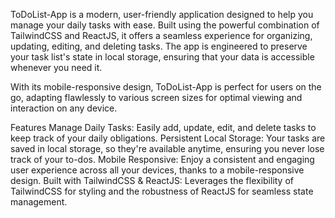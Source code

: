 ToDoList-App is a modern, user-friendly application designed to help you manage your daily tasks with ease. Built using the powerful combination of TailwindCSS and ReactJS, it offers a seamless experience for organizing, updating, editing, and deleting tasks. The app is engineered to preserve your task list's state in local storage, ensuring that your data is accessible whenever you need it.


With its mobile-responsive design, ToDoList-App is perfect for users on the go, adapting flawlessly to various screen sizes for optimal viewing and interaction on any device.

Features
Manage Daily Tasks: Easily add, update, edit, and delete tasks to keep track of your daily obligations.
Persistent Local Storage: Your tasks are saved in local storage, so they're available anytime, ensuring you never lose track of your to-dos.
Mobile Responsive: Enjoy a consistent and engaging user experience across all your devices, thanks to a mobile-responsive design.
Built with TailwindCSS & ReactJS: Leverages the flexibility of TailwindCSS for styling and the robustness of ReactJS for seamless state management.